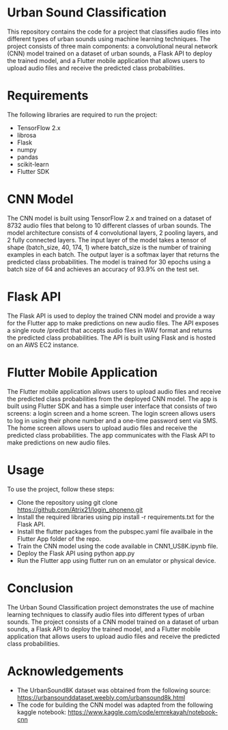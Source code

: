 # Urban Sound Classification

This repository contains the code for a project that classifies audio files into different types of urban sounds using machine learning techniques. The project consists of three main components: a convolutional neural network (CNN) model trained on a dataset of urban sounds, a Flask API to deploy the trained model, and a Flutter mobile application that allows users to upload audio files and receive the predicted class probabilities.

# Requirements

The following libraries are required to run the project:
- TensorFlow 2.x 
- librosa 
- Flask 
- numpy 
- pandas 
- scikit-learn 
- Flutter SDK 
  
# CNN Model

The CNN model is built using TensorFlow 2.x and trained on a dataset of 8732 audio files that belong to 10 different classes of urban sounds. The model architecture consists of 4 convolutional layers, 2 pooling layers, and 2 fully connected layers. The input layer of the model takes a tensor of shape (batch_size, 40, 174, 1) where batch_size is the number of training examples in each batch. The output layer is a softmax layer that returns the predicted class probabilities. The model is trained for 30 epochs using a batch size of 64 and achieves an accuracy of 93.9% on the test set.

# Flask API

The Flask API is used to deploy the trained CNN model and provide a way for the Flutter app to make predictions on new audio files. The API exposes a single route /predict that accepts audio files in WAV format and returns the predicted class probabilities. The API is built using Flask and is hosted on an AWS EC2 instance.

# Flutter Mobile Application

The Flutter mobile application allows users to upload audio files and receive the predicted class probabilities from the deployed CNN model. The app is built using Flutter SDK and has a simple user interface that consists of two screens: a login screen and a home screen. The login screen allows users to log in using their phone number and a one-time password sent via SMS. The home screen allows users to upload audio files and receive the predicted class probabilities. The app communicates with the Flask API to make predictions on new audio files.

# Usage

To use the project, follow these steps:

- Clone the repository using git clone https://github.com/Atrix21/login_phoneno.git
- Install the required libraries using pip install -r requirements.txt for the Flask API.
- Install the flutter packages from the pubspec.yaml file availbale in the Flutter App folder of the repo.
- Train the CNN model using the code available in CNN1_US8K.ipynb file.
- Deploy the Flask API using python app.py 
- Run the Flutter app using flutter run on an emulator or physical device. 


# Conclusion

The Urban Sound Classification project demonstrates the use of machine learning techniques to classify audio files into different types of urban sounds. The project consists of a CNN model trained on a dataset of urban sounds, a Flask API to deploy the trained model, and a Flutter mobile application that allows users to upload audio files and receive the predicted class probabilities.

# Acknowledgements
- The UrbanSound8K dataset was obtained from the following source: https://urbansounddataset.weebly.com/urbansound8k.html
- The code for building the CNN model was adapted from the following kaggle notebook: https://www.kaggle.com/code/emrekayah/notebook-cnn 
